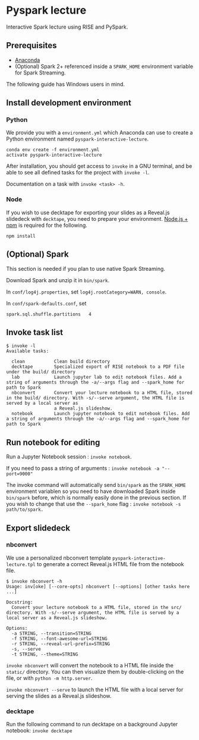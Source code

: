 # Pyspark lecture

Interactive Spark lecture using RISE and PySpark.

## Prerequisites

- [Anaconda](https://www.anaconda.com/)
- (Optional) Spark 2+ referenced inside a `SPARK_HOME` environment variable for Spark Streaming.

The following guide has Windows users in mind.

## Install development environment

### Python

We provide you with a `environment.yml` which Anaconda can use to create a Python environment named `pyspark-interactive-lecture`.

```
conda env create -f environment.yml
activate pyspark-interactive-lecture
```

After installation, you should get access to `invoke` in a GNU terminal, and be able to see all defined tasks for the project with `invoke -l`.

Documentation on a task with `invoke <task> -h`.

### Node

If you wish to use decktape for exporting your slides as a Reveal.js slidedeck with `decktape`, you need to prepare your environment. [Node.js + npm](https://nodejs.org/) is required for the following.

```
npm install
```

## (Optional) Spark

This section is needed if you plan to use native Spark Streaming.

Download Spark and unzip it in `bin/spark`.

In `conf/log4j.properties`, set `log4j.rootCategory=WARN, console`.

In `conf/spark-defaults.conf`, set

```
spark.sql.shuffle.partitions   4
```

## Invoke task list

```
$ invoke -l
Available tasks:

  clean           Clean build directory
  decktape        Specialized export of RISE notebook to a PDF file under the build/ directory
  lab             Launch jupyter lab to edit notebook files. Add a string of arguments through the -a/--args flag and --spark_home for path to Spark
  nbconvert       Convert your lecture notebook to a HTML file, stored in the build/ directory. With -s/--serve argument, the HTML file is served by a local server as
                  a Reveal.js slideshow.
  notebook        Launch jupyter notebook to edit notebook files. Add a string of arguments through the -a/--args flag and --spark_home for path to Spark
```

## Run notebook for editing

Run a Jupyter Notebook session : `invoke notebook`.

If you need to pass a string of arguments : `invoke notebook -a "--port=9000"`

The invoke command will automatically send `bin/spark` as the `SPARK_HOME` environment variablen so you need to have downloaded Spark inside `bin/spark` before, which is normally easily done in the previous section. If you wish to change that use the `--spark_home` flag : `invoke notebook -s path/to/spark.`

## Export slidedeck

### nbconvert

We use a personalized nbconvert template `pyspark-interactive-lecture.tpl` to generate a correct Reveal.js HTML file from the notebook file.

```
$ invoke nbconvert -h
Usage: inv[oke] [--core-opts] nbconvert [--options] [other tasks here ...]

Docstring:
  Convert your lecture notebook to a HTML file, stored in the src/ directory. With -s/--serve argument, the HTML file is served by a local server as a Reveal.js slideshow.

Options:
  -a STRING, --transition=STRING
  -f STRING, --font-awesome-url=STRING
  -r STRING, --reveal-url-prefix=STRING
  -s, --serve
  -t STRING, --theme=STRING
```

`invoke nbconvert` will convert the notebook to a HTML file inside the `static/` directory. You can then visualize them by double-clicking on the file, or with `python -m http.server`.

`invoke nbconvert --serve` to launch the HTML file with a local server for serving the slides as a Reveal.js slideshow.

### decktape

Run the following command to run decktape on a background Jupyter notebook: `invoke decktape`
